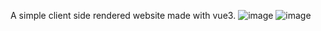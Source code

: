 A simple client side rendered website made with vue3.
![image](https://user-images.githubusercontent.com/84287473/224875037-cd3b2714-1adc-42d6-ae78-5ecc96e06f3e.png)
![image](https://user-images.githubusercontent.com/84287473/224875084-cb7d3260-7cad-43c6-9f42-f948b258c083.png)
